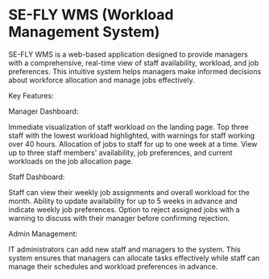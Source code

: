# SE-FLY WMS (Workload Management System)

SE-FLY WMS is a web-based application designed to provide managers with a comprehensive, real-time view of staff availability, workload, and job preferences. This intuitive system helps managers make informed decisions about workforce allocation and manage jobs effectively.

Key Features:

Manager Dashboard:

Immediate visualization of staff workload on the landing page.
Top three staff with the lowest workload highlighted, with warnings for staff working over 40 hours.
Allocation of jobs to staff for up to one week at a time.
View up to three staff members' availability, job preferences, and current workloads on the job allocation page.

Staff Dashboard:

Staff can view their weekly job assignments and overall workload for the month.
Ability to update availability for up to 5 weeks in advance and indicate weekly job preferences.
Option to reject assigned jobs with a warning to discuss with their manager before confirming rejection.

Admin Management:

IT administrators can add new staff and managers to the system.
This system ensures that managers can allocate tasks effectively while staff can manage their schedules and workload preferences in advance.
